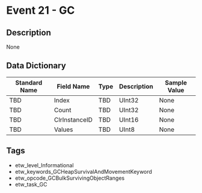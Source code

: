 # Event 21 - GC

## Description
None

## Data Dictionary
|Standard Name|Field Name|Type|Description|Sample Value|
|---|---|---|---|---|
|TBD|Index|TBD|UInt32|None|None|
|TBD|Count|TBD|UInt32|None|None|
|TBD|ClrInstanceID|TBD|UInt16|None|None|
|TBD|Values|TBD|UInt8|None|None|

## Tags
* etw_level_Informational
* etw_keywords_GCHeapSurvivalAndMovementKeyword
* etw_opcode_GCBulkSurvivingObjectRanges
* etw_task_GC